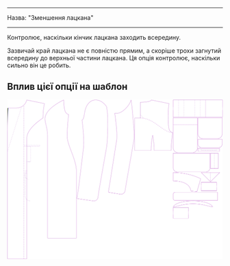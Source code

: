 - - -
Назва: "Зменшення лацкана"
- - -

Контролює, наскільки кінчик лацкана заходить всередину.

Зазвичай край лацкана не є повністю прямим, а скоріше трохи загнутий всередину до верхньої частини лацкана. Ця опція контролює, наскільки сильно він це робить.

## Вплив цієї опції на шаблон

![На цьому зображенні показано вплив цієї опції шляхом накладання декількох варіантів, які мають різне значення для цієї опції](carlita_lapelreduction_sample.svg "Вплив цієї опції на шаблон")
